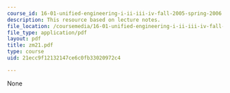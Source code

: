 ```yaml
---
course_id: 16-01-unified-engineering-i-ii-iii-iv-fall-2005-spring-2006
description: This resource based on lecture notes.
file_location: /coursemedia/16-01-unified-engineering-i-ii-iii-iv-fall-2005-spring-2006/21ecc9f12132147ce6c0fb33020972c4_zm21.pdf
file_type: application/pdf
layout: pdf
title: zm21.pdf
type: course
uid: 21ecc9f12132147ce6c0fb33020972c4

---
```

None